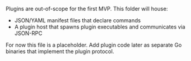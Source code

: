Plugins are out-of-scope for the first MVP. This folder will house:
- JSON/YAML manifest files that declare commands
- A plugin host that spawns plugin executables and communicates via JSON-RPC

For now this file is a placeholder. Add plugin code later as separate Go binaries that implement the plugin protocol.
